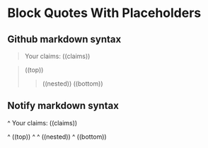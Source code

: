 # Block Quotes With Placeholders

## Github markdown syntax

> Your claims: ((claims))

> ((top))
> > ((nested))
> ((bottom))

## Notify markdown syntax

^ Your claims: ((claims))

^ ((top))
^ ^ ((nested))
^ ((bottom))
